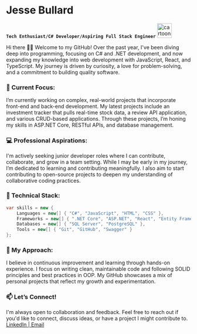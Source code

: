 # Jesse Bullard

**`Tech Enthusiast/C# Developer/Aspiring Full Stack Engineer`**
<img src="https://github.com/iamjessee/iamjessee/assets/36571821/9fd3995e-fbfc-4d78-a799-6928e28dd881" alt="cartoon Enterprise from Star Trek" width="40" height="40">

Hi there 👋🏾 Welcome to my GitHub! Over the past year, I've been diving deep into programming, focusing on C# and .NET development, and now expanding my knowledge into web development with JavaScript, React, and TypeScript. My journey is driven by curiosity, a love for problem-solving, and a commitment to building quality software.

### 🌱 Current Focus:
I’m currently working on complex, real-world projects that incorporate front-end and back-end development. My latest projects include an investment tracker that pulls real-time stock data, a review API application, and various CRUD-based applications. Through these projects, I’m honing my skills in ASP.NET Core, RESTful APIs, and database management.

### 💻 Professional Aspirations:
I'm actively seeking junior developer roles where I can contribute, collaborate, and grow in a team setting. While I may be early in my journey, I’m dedicated to learning and contributing meaningfully. I also aim to start contributing to open-source projects to deepen my understanding of collaborative coding practices.

### 🔧 Technical Stack:
```csharp
var skills = new {
    Languages = new[] { "C#", "JavaScript", "HTML", "CSS" },
    Frameworks = new[] { ".NET Core", "ASP.NET", "React", "Entity Framework" },
    Databases = new[] { "SQL Server", "PostgreSQL" },
    Tools = new[] { "Git", "GitHub", "Swagger" }
}; 
```
### 🚀 My Approach:
I believe in continuous improvement and learning through hands-on experience. I focus on writing clean, maintainable code and following SOLID principles and best practices in OOP. My GitHub showcases a mix of personal projects that reflect my growth and experimentation.

### 📫 Let’s Connect!
I'm always open to collaboration and feedback. Feel free to reach out if you'd like to connect, discuss ideas, or have a project I might contribute to.
<a href="https://www.linkedin.com/in/iamjessee/">LinkedIn |</a><a href="mailto:jessebullard1996@gmail.com"> Email</a>
